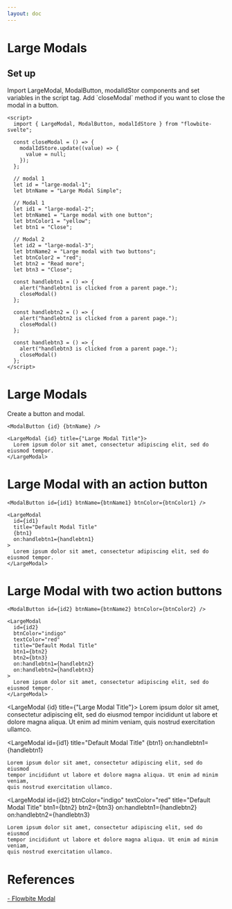 ```yaml
---
layout: doc
---
```


<script>
  import { LargeModal, ModalButton, modalIdStore } from "flowbite-svelte";

  const closeModal = () => {
    modalIdStore.update((value) => {
      value = null;
    });
  };

  // modal 1
  let id = "large-modal-1";
  let btnName = "Large Modal Simple";

  // Modal 1
  let id1 = "large-modal-2";
  let btnName1 = "Large modal with one button";
  let btnColor1 = "yellow";
  let btn1 = "Close";

  // Modal 2
  let id2 = "large-modal-3";
  let btnName2 = "Large modal with two buttons";
  let btnColor2 = "red";
  let btn2 = "Read more";
  let btn3 = "Close";

  const handlebtn1 = () => {
    alert("handlebtn1 is clicked from a parent page.");
    closeModal()
  };

  const handlebtn2 = () => {
    alert("handlebtn2 is clicked from a parent page.");
    closeModal()
  };

  const handlebtn3 = () => {
    alert("handlebtn3 is clicked from a parent page.");
    closeModal()
  };
</script>

<h1 class="text-3xl w-full dark:text-white py-4">Large Modals</h1>

<h2 class="text-2xl w-full dark:text-white py-4">Set up</h2>

<p class="dark:text-white py-4">Import LargeModal, ModalButton, modalIdStor components and set variables in the script tag. Add `closeModal` method if you want to close the modal in a button.</p>


```svelte
<script>
  import { LargeModal, ModalButton, modalIdStore } from "flowbite-svelte";

  const closeModal = () => {
    modalIdStore.update((value) => {
      value = null;
    });
  };

  // modal 1
  let id = "large-modal-1";
  let btnName = "Large Modal Simple";

  // Modal 1
  let id1 = "large-modal-2";
  let btnName1 = "Large modal with one button";
  let btnColor1 = "yellow";
  let btn1 = "Close";

  // Modal 2
  let id2 = "large-modal-3";
  let btnName2 = "Large modal with two buttons";
  let btnColor2 = "red";
  let btn2 = "Read more";
  let btn3 = "Close";

  const handlebtn1 = () => {
    alert("handlebtn1 is clicked from a parent page.");
    closeModal()
  };

  const handlebtn2 = () => {
    alert("handlebtn2 is clicked from a parent page.");
    closeModal()
  };

  const handlebtn3 = () => {
    alert("handlebtn3 is clicked from a parent page.");
    closeModal()
  };
</script>
```

<h1 class="text-3xl w-full dark:text-white py-4">Large Modals</h1>

<div class="container flex flex-wrap justify-center rounded-xl my-4 mx-auto bg-gradient-to-r bg-white dark:bg-gray-900 border border-gray-200 dark:border-gray-700 p-2 sm:p-6">
  <ModalButton {id} {btnName} />
</div>

<p class=" dark:text-white py-4"> Create a button and modal.

```svelte
<ModalButton {id} {btnName} />

<LargeModal {id} title={"Large Modal Title"}>
  Lorem ipsum dolor sit amet, consectetur adipiscing elit, sed do eiusmod tempor.
</LargeModal>
```

<h1 class="text-3xl w-full dark:text-white py-4">Large Modal with an action button</h1>

<div class="container flex flex-wrap justify-center rounded-xl my-4 mx-auto bg-gradient-to-r bg-white dark:bg-gray-900 border border-gray-200 dark:border-gray-700 p-2 sm:p-6">
  <ModalButton id={id1} btnName={btnName1} btnColor={btnColor1} />
</div>

```svelte
<ModalButton id={id1} btnName={btnName1} btnColor={btnColor1} />

<LargeModal
  id={id1}
  title="Default Modal Title"
  {btn1}
  on:handlebtn1={handlebtn1}
>
  Lorem ipsum dolor sit amet, consectetur adipiscing elit, sed do eiusmod tempor.
</LargeModal>
```

<h1 class="text-3xl w-full dark:text-white py-4">Large Modal with two action buttons</h1>

<div class="container flex flex-wrap justify-center rounded-xl my-4 mx-auto bg-gradient-to-r bg-white dark:bg-gray-900 border border-gray-200 dark:border-gray-700 p-2 sm:p-6">
  <ModalButton id={id2} btnName={btnName2} btnColor={btnColor2} />
</div>

```svelte
<ModalButton id={id2} btnName={btnName2} btnColor={btnColor2} />

<LargeModal
  id={id2}
  btnColor="indigo"
  textColor="red"
  title="Default Modal Title"
  btn1={btn2}
  btn2={btn3}
  on:handlebtn1={handlebtn2}
  on:handlebtn2={handlebtn3}
>
  Lorem ipsum dolor sit amet, consectetur adipiscing elit, sed do eiusmod tempor.
</LargeModal>
```

  <LargeModal {id} title={"Large Modal Title"}>
    Lorem ipsum dolor sit amet, consectetur adipiscing elit, sed do eiusmod
    tempor incididunt ut labore et dolore magna aliqua. Ut enim ad minim veniam,
    quis nostrud exercitation ullamco.
  </LargeModal>

  <LargeModal
    id={id1}
    title="Default Modal Title"
    {btn1}
    on:handlebtn1={handlebtn1}
  >
    Lorem ipsum dolor sit amet, consectetur adipiscing elit, sed do eiusmod
    tempor incididunt ut labore et dolore magna aliqua. Ut enim ad minim veniam,
    quis nostrud exercitation ullamco.
  </LargeModal>

  <LargeModal
    id={id2}
    btnColor="indigo"
    textColor="red"
    title="Default Modal Title"
    btn1={btn2}
    btn2={btn3}
    on:handlebtn1={handlebtn2}
    on:handlebtn2={handlebtn3}
  >
    Lorem ipsum dolor sit amet, consectetur adipiscing elit, sed do eiusmod
    tempor incididunt ut labore et dolore magna aliqua. Ut enim ad minim veniam,
    quis nostrud exercitation ullamco.
  </LargeModal>

<h1 class="text-3xl w-full dark:text-white pb-8">References</h1>

<p class="dark:text-white text-base"><a href="https://flowbite.com/docs/components/modal/" target="_blank" class="text-blue-600 hover:underline dark:text-blue-500">- Flowbite Modal</a></p>
